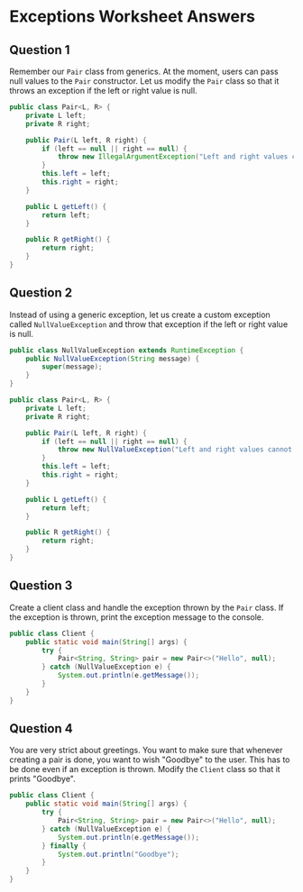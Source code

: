 # Exceptions Worksheet Answers

## Question 1
Remember our `Pair` class from generics.
At the moment, users can pass null values to the `Pair` constructor. Let us modify the `Pair` class so that it throws an exception if the left or right value is null.

```java
public class Pair<L, R> {
    private L left;
    private R right;

    public Pair(L left, R right) {
        if (left == null || right == null) {
            throw new IllegalArgumentException("Left and right values cannot be null");
        }
        this.left = left;
        this.right = right;
    }

    public L getLeft() {
        return left;
    }

    public R getRight() {
        return right;
    }
}
```

## Question 2

Instead of using a generic exception, let us create a custom exception called `NullValueException` and throw that exception if the left or right value is null.

```java
public class NullValueException extends RuntimeException {
    public NullValueException(String message) {
        super(message);
    }
}
```

```java
public class Pair<L, R> {
    private L left;
    private R right;

    public Pair(L left, R right) {
        if (left == null || right == null) {
            throw new NullValueException("Left and right values cannot be null");
        }
        this.left = left;
        this.right = right;
    }

    public L getLeft() {
        return left;
    }

    public R getRight() {
        return right;
    }
}
```

## Question 3

Create a client class and handle the exception thrown by the `Pair` class.
If the exception is thrown, print the exception message to the console.

```java
public class Client {
    public static void main(String[] args) {
        try {
            Pair<String, String> pair = new Pair<>("Hello", null);
        } catch (NullValueException e) {
            System.out.println(e.getMessage());
        }
    }
}
```

## Question 4

You are very strict about greetings. You want to make sure that whenever creating a pair is done, you want to wish "Goodbye" to the user. This has to be done even if an exception is thrown. Modify the `Client` class so that it prints "Goodbye".

```java
public class Client {
    public static void main(String[] args) {
        try {
            Pair<String, String> pair = new Pair<>("Hello", null);
        } catch (NullValueException e) {
            System.out.println(e.getMessage());
        } finally {
            System.out.println("Goodbye");
        }
    }
}
```


